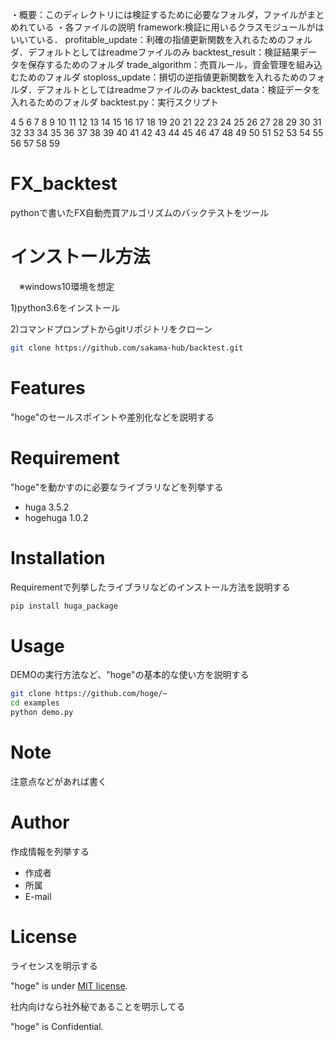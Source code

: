 ・概要：このディレクトリには検証するために必要なフォルダ，ファイルがまとめれている
・各ファイルの説明
framework:検証に用いるクラスモジュールがはいいている．
profitable_update：利確の指値更新関数を入れるためのフォルダ．デフォルトとしてはreadmeファイルのみ
backtest_result：検証結果データを保存するためのフォルダ
trade_algorithm：売買ルール，資金管理を組み込むためのフォルダ
stoploss_update：損切の逆指値更新関数を入れるためのフォルダ．デフォルトとしてはreadmeファイルのみ
backtest_data：検証データを入れるためのフォルダ
backtest.py：実行スクリプト

4
5
6
7
8
9
10
11
12
13
14
15
16
17
18
19
20
21
22
23
24
25
26
27
28
29
30
31
32
33
34
35
36
37
38
39
40
41
42
43
44
45
46
47
48
49
50
51
52
53
54
55
56
57
58
59
# FX_backtest

pythonで書いたFX自動売買アルゴリズムのバックテストをツール
 
# インストール方法
　※windows10環境を想定
 
 1)python3.6をインストール
 
 2)コマンドプロンプトからgitリポジトリをクローン
 
 ```bash
git clone https://github.com/sakama-hub/backtest.git
```
 
# Features
 
"hoge"のセールスポイントや差別化などを説明する
 
# Requirement
 
"hoge"を動かすのに必要なライブラリなどを列挙する
 
* huga 3.5.2
* hogehuga 1.0.2
 
# Installation
 
Requirementで列挙したライブラリなどのインストール方法を説明する
 
```bash
pip install huga_package
```
 
# Usage
 
DEMOの実行方法など、"hoge"の基本的な使い方を説明する
 
```bash
git clone https://github.com/hoge/~
cd examples
python demo.py
```
 
# Note
 
注意点などがあれば書く
 
# Author
 
作成情報を列挙する
 
* 作成者
* 所属
* E-mail
 
# License
ライセンスを明示する
 
"hoge" is under [MIT license](https://en.wikipedia.org/wiki/MIT_License).
 
社内向けなら社外秘であることを明示してる
 
"hoge" is Confidential.

